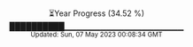 <p align="center">
⏳Year Progress (34.52 %) <br>
██████████▁▁▁▁▁▁▁▁▁▁▁▁▁▁▁▁▁▁▁▁ <br>
<sub>Updated: Sun, 07 May 2023 00:08:34 GMT</sub>
</p>

